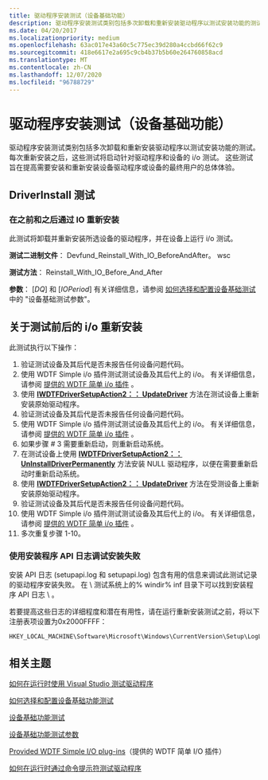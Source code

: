 ```yaml
---
title: 驱动程序安装测试（设备基础功能）
description: 驱动程序安装测试类别包括多次卸载和重新安装驱动程序以测试安装功能的测试。
ms.date: 04/20/2017
ms.localizationpriority: medium
ms.openlocfilehash: 63ac017e43a60c5c775ec39d280a4ccbd66f62c9
ms.sourcegitcommit: 418e6617e2a695c9cb4b37b5b60e264760858acd
ms.translationtype: MT
ms.contentlocale: zh-CN
ms.lasthandoff: 12/07/2020
ms.locfileid: "96788729"
---
```

# <a name="driver-install-tests-device-fundamentals"></a>驱动程序安装测试（设备基础功能）

驱动程序安装测试类别包括多次卸载和重新安装驱动程序以测试安装功能的测试。 每次重新安装之后，这些测试将启动针对驱动程序和设备的 i/o 测试。 这些测试旨在提高需要安装和重新安装设备驱动程序或设备的最终用户的总体体验。

## <a name="driverinstall-tests"></a>DriverInstall 测试

### <a name="reinstall-with-io-before-and-after"></a>在之前和之后通过 IO 重新安装

此测试将卸载并重新安装所选设备的驱动程序，并在设备上运行 i/o 测试。

**测试二进制文件**： Devfund_Reinstall_With_IO_BeforeAndAfter。 wsc

**测试方法**： Reinstall_With_IO_Before_And_After

**参数**： [*DQ*] 和 [*IOPeriod*] 有关详细信息，请参阅 [如何选择和配置设备基础测试](../develop/how-to-select-and-configure-the-device-fundamental-tests.md#device-fundamentals-test-parameters)中的 "设备基础测试参数"。

## <a name="about-the-reinstall-with-io-before-and-after-test"></a>关于测试前后的 i/o 重新安装

此测试执行以下操作：

1. 验证测试设备及其后代是否未报告任何设备问题代码。
2. 使用 WDTF Simple i/o 插件测试测试设备及其后代上的 i/o。 有关详细信息，请参阅 [提供的 WDTF 简单 i/o 插件](../wdtf/provided-wdtf-simpleio-plug-ins.md) 。
3. 使用 [**IWDTFDriverSetupAction2：： UpdateDriver**](/windows-hardware/drivers/ddi/wdtfdriversetupdeviceaction/nf-wdtfdriversetupdeviceaction-iwdtfdriversetupaction2-updatedriver) 方法在测试设备上重新安装原始驱动程序。
4. 验证测试设备及其后代是否未报告任何设备问题代码。
5. 使用 WDTF Simple i/o 插件测试测试设备及其后代上的 i/o。 有关详细信息，请参阅 [提供的 WDTF 简单 i/o 插件](../wdtf/provided-wdtf-simpleio-plug-ins.md) 。
6. 如果步骤 \# 3 需要重新启动，则重新启动系统。
7. 在测试设备上使用 [**IWDTFDriverSetupAction2：： UnInstallDriverPermanently**](/windows-hardware/drivers/ddi/wdtfdriversetupdeviceaction/nf-wdtfdriversetupdeviceaction-iwdtfdriversetupaction2-uninstalldriverpermanently) 方法安装 NULL 驱动程序，以便在需要重新启动时重新启动系统。
8. 使用 [**IWDTFDriverSetupAction2：： UpdateDriver**](/windows-hardware/drivers/ddi/wdtfdriversetupdeviceaction/nf-wdtfdriversetupdeviceaction-iwdtfdriversetupaction2-updatedriver) 方法在受测设备上重新安装原始驱动程序。
9. 验证测试设备及其后代是否未报告任何设备问题代码。
10. 使用 WDTF Simple i/o 插件测试测试设备及其后代上的 i/o。 有关详细信息，请参阅 [提供的 WDTF 简单 i/o 插件](../wdtf/provided-wdtf-simpleio-plug-ins.md) 。
11. 多次重复步骤 1-10。

### <a name="debug-installation-failures-using-the-setup-api-logs"></a>使用安装程序 API 日志调试安装失败

安装 API 日志 (setupapi.log 和 setupapi.log) 包含有用的信息来调试此测试记录的驱动程序安装失败。 在 \\ 测试系统上的% windir% inf 目录下可以找到安装程序 API 日志 \\ 。

若要提高这些日志的详细程度和潜在有用性，请在运行重新安装测试之前，将以下注册表项设置为0x2000FFFF：

```command
HKEY_LOCAL_MACHINE\Software\Microsoft\Windows\CurrentVersion\Setup\LogLevel
```

## <a name="related-topics"></a>相关主题

[如何在运行时使用 Visual Studio 测试驱动程序](/windows-hardware/drivers)

[如何选择和配置设备基础功能测试](/windows-hardware/drivers)

[设备基础功能测试](device-fundamentals-tests.md)

[设备基础功能测试参数](/windows-hardware/drivers)

[Provided WDTF Simple I/O plug-ins](../wdtf/provided-wdtf-simpleio-plug-ins.md)（提供的 WDTF 简单 I/O 插件）

[如何在运行时通过命令提示符测试驱动程序](/windows-hardware/drivers)

